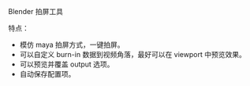 Blender 拍屏工具

特点：

- 模仿 maya 拍屏方式，一键拍屏。
- 可以自定义 burn-in 数据到视频角落，最好可以在 viewport 中预览效果。
- 可以预览并覆盖 output 选项。
- 自动保存配置项。
